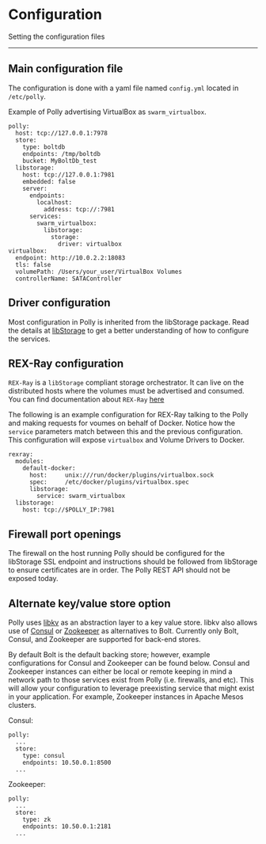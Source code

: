 # Configuration
Setting the configuration files

---
## Main configuration file

The configuration is done with a yaml file named `config.yml`
located in `/etc/polly`.

Example of Polly advertising VirtualBox as `swarm_virtualbox`.

```
polly:
  host: tcp://127.0.0.1:7978
  store:
    type: boltdb
    endpoints: /tmp/boltdb
    bucket: MyBoltDb_test
  libstorage:
    host: tcp://127.0.0.1:7981
    embedded: false
    server:
      endpoints:
        localhost:
          address: tcp://:7981
      services:
        swarm_virtualbox:
          libstorage:
            storage:
              driver: virtualbox
virtualbox:
  endpoint: http://10.0.2.2:18083
  tls: false
  volumePath: /Users/your_user/VirtualBox Volumes
  controllerName: SATAController
```

## Driver configuration
Most configuration in Polly is inherited from the libStorage package. Read the
details at [libStorage](https://github.com/emccode/libStorage) to get a
better understanding of how to configure the services.

## REX-Ray configuration

`REX-Ray` is a `libStorage` compliant storage orchestrator. It can live
on the distributed hosts where the volumes must be advertised and consumed.
You can find documentation about `REX-Ray`
[here](http://rexray.readthedocs.io/en/stable/user-guide/config/)

The following is an example configuration for REX-Ray talking to the Polly and
making requests for voumes on behalf of Docker. Notice how the `service`
parameters match between this and the previous configuration. This configuration
will expose `virtualbox` and Volume Drivers to Docker.

```
rexray:
  modules:
    default-docker:
      host:     unix:///run/docker/plugins/virtualbox.sock
      spec:     /etc/docker/plugins/virtualbox.spec
      libstorage:
        service: swarm_virtualbox
  libstorage:
    host: tcp://$POLLY_IP:7981
```

## Firewall port openings
The firewall on the host running Polly should be configured for the libStorage
SSL endpoint and instructions should be followed from libStorage to ensure
certificates are in order. The Polly REST API should not be exposed today.


## Alternate key/value store option

Polly uses [libkv](https://github.com/docker/libkv) as an abstraction layer to a key value store. libkv also allows use of [Consul](https://www.consul.io/intro/getting-started/kv.html) or [Zookeeper](https://zookeeper.apache.org/doc/r3.3.3/zookeeperStarted.html) as alternatives to Bolt. Currently only Bolt, Consul, and Zookeeper are supported for back-end stores.

By default Bolt is the default backing store; however, example configurations for Consul and Zookeeper can be found below. Consul and Zookeeper instances can either be local or remote keeping in mind a network path to those services exist from Polly (i.e. firewalls, and etc). This will allow your configuration to leverage preexisting service that might exist in your application. For example, Zookeeper instances in Apache Mesos clusters.

Consul:
```
polly:
  ...
  store:
    type: consul
    endpoints: 10.50.0.1:8500
  ...
```

Zookeeper:
```
polly:
  ...
  store:
    type: zk
    endpoints: 10.50.0.1:2181
  ...
```
